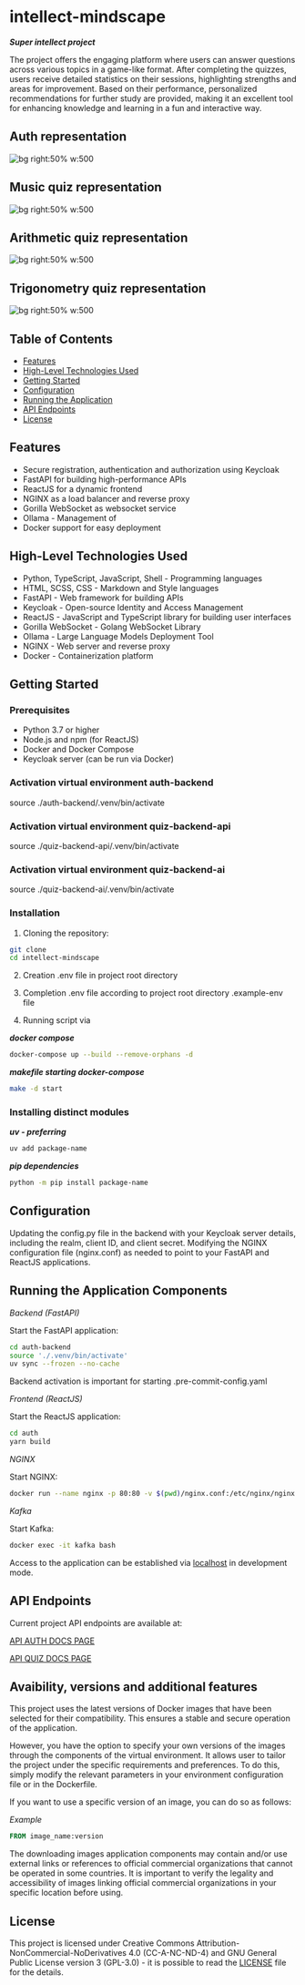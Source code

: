 # intellect-mindscape

***Super intellect project***

The project offers the engaging platform where users can answer questions across various topics in a game-like format. After completing the quizzes, users receive detailed statistics on their sessions, highlighting strengths and areas for improvement. Based on their performance, personalized recommendations for further study are provided, making it an excellent tool for enhancing knowledge and learning in a fun and interactive way.

## Auth representation

![bg right:50% w:500](./description/pictures/intellect-mindscape-auth.png)

## Music quiz representation

![bg right:50% w:500](./description/pictures/intellect-mindscape-music.png)

## Arithmetic quiz representation

![bg right:50% w:500](./description/pictures/intellect-mindscape-arithmetic.png)

## Trigonometry quiz representation

![bg right:50% w:500](./description/pictures/intellect-mindscape-trigonometry.png)

## Table of Contents

- [Features](#features)
- [High-Level Technologies Used](#high-level-technologies-used)
- [Getting Started](#getting-started)
- [Configuration](#configuration)
- [Running the Application](#running-the-application)
- [API Endpoints](#api-endpoints)
- [License](#license)

## Features

- Secure registration, authentication and authorization using Keycloak
- FastAPI for building high-performance APIs
- ReactJS for a dynamic frontend
- NGINX as a load balancer and reverse proxy
- Gorilla WebSocket as websocket service
- Ollama - Management of 
- Docker support for easy deployment

## High-Level Technologies Used

- Python, TypeScript, JavaScript, Shell - Programming languages
- HTML, SCSS, CSS - Markdown and Style languages
- FastAPI - Web framework for building APIs
- Keycloak - Open-source Identity and Access Management
- ReactJS - JavaScript and TypeScript library for building user interfaces
- Gorilla WebSocket - Golang WebSocket Library
- Ollama - Large Language Models Deployment Tool
- NGINX - Web server and reverse proxy
- Docker - Containerization platform

## Getting Started

### Prerequisites

- Python 3.7 or higher
- Node.js and npm (for ReactJS)
- Docker and Docker Compose
- Keycloak server (can be run via Docker)

### Activation virtual environment auth-backend

source ./auth-backend/.venv/bin/activate

### Activation virtual environment quiz-backend-api

source ./quiz-backend-api/.venv/bin/activate

### Activation virtual environment quiz-backend-ai

source ./quiz-backend-ai/.venv/bin/activate


### Installation

1. Cloning the repository:

```bash
git clone 
cd intellect-mindscape
```

2. Creation .env file in project root directory

3. Completion .env file according to project root directory .example-env file

4. Running script via

***docker compose***

```bash
docker-compose up --build --remove-orphans -d
```

***makefile starting docker-compose***

```bash
make -d start
```

### Installing distinct modules

***uv - preferring***

```bash
uv add package-name
```

***pip dependencies***

```bash
python -m pip install package-name
```

## Configuration
 
Updating the config.py file in the backend with your Keycloak server details, including the realm, client ID, and client secret.
Modifying the NGINX configuration file (nginx.conf) as needed to point to your FastAPI and ReactJS applications.

## Running the Application Components

*Backend (FastAPI)*

Start the FastAPI application:

```bash
cd auth-backend
source './.venv/bin/activate'
uv sync --frozen --no-cache
```
Backend activation is important for starting .pre-commit-config.yaml

*Frontend (ReactJS)*

Start the ReactJS application:

```bash
cd auth
yarn build
```

*NGINX*

Start NGINX:
```bash
docker run --name nginx -p 80:80 -v $(pwd)/nginx.conf:/etc/nginx/nginx.conf:ro -d nginx
```

*Kafka*

Start Kafka:
```bash
docker exec -it kafka bash
```

Access to the application can be established via [localhost](http://localhost) in development mode. 

## API Endpoints

Current project API endpoints are available at:

[API AUTH DOCS PAGE](http://localhost/api-auth/v1/docs)

[API QUIZ DOCS PAGE](http://localhost/api/v1/docs)

## Avaibility, versions and additional features

This project uses the latest versions of Docker images that have been selected for their compatibility. This ensures a stable and secure operation of the application.

However, you have the option to specify your own versions of the images through the components of the virtual environment. It allows user to tailor the project under the specific requirements and preferences.
To do this, simply modify the relevant parameters in your environment configuration file or in the Dockerfile.

If you want to use a specific version of an image, you can do so as follows:

*Example*

```dockerfile
FROM image_name:version
```

The downloading images application components may contain and/or use external links or references to official commercial organizations that cannot be operated in some countries. It is important to verify the legality and accessibility of images linking official commercial organizations in your specific location before using.

## License

This project is licensed under Creative Commons Attribution-NonCommercial-NoDerivatives 4.0 (CC-A-NC-ND-4) and GNU General Public License version 3 (GPL-3.0) - it is possible to read the [LICENSE](./LICENSE) file for the details.
